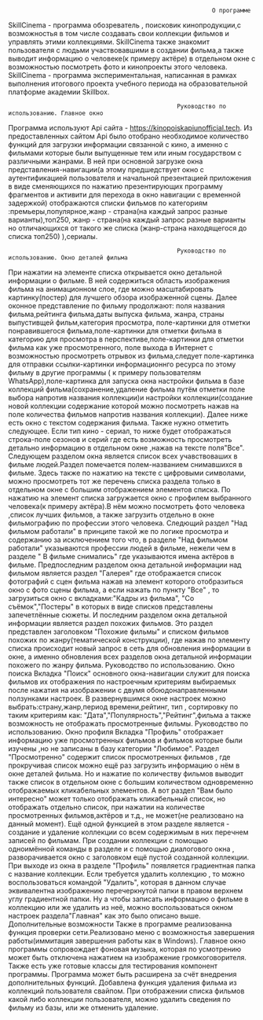                                                               О программе
SkillCinema - программа обозреватель , поисковик кинопродукции,с возможностья в том числе создавать свои коллекции фильмов и управлять этими коллекциями.
SkillCinema также знакомит пользователя с людьми участвовавшими в создании фильма,а также выводит информацию о человеке(к примеру актёре) в отдельном окне с возможностью посмотреть фото и кинопроекты этого человека.
SkillCinema -  программа экспериментальная, написанная в рамках выполнения итогового проекта учебного периода на образовательной платформе академии Skillbox.
                                                             
                                                    Руководство по использованию. Главное окно
  Программа используют Api сайта - https://kinopoiskapiunofficial.tech. Из предоставленных сайтом Api было отобрано необходимое количество функций для загрузки
информации связанной с кино, а именно  с фильмами которые были выпущенные тем или иным государством с различными жанрами.
В ней при основной загрузке окна представления-навигации(а этому предшедствует окно с аутентификацией пользователя и начальной презентацией приложения в виде сменяющихся по нажатию презентирующих программу фрагментов и  активити  для перехода в окно навигации с временной задержкой) отображаются списки фильмов по категориям :премьеры,популярное,жанр - страна(на каждый запрос разные варианты),топ250, 
жанр - страна(на каждый запрос разные варианты но отличающихся от такого же списка (жанр-страна находящегося до списка топ250) ),сериалы.
                                                             
                                                    Руководство по использованию. Окно деталей фильма
 При нажатии на элементе списка открывается окно детальной информации о фильме. В ней содержиться область изображения фильма на анимационном слое, 
где можно масштабировать картинку(постер) для лучшего обзора изображенной сцены. Далее оконное представление по фильму продолжают: поля названия фильма,рейтинга фильма,даты выпуска фильма, жанра,
страны выпустивщей фильм,категория просмотра, поле-картинки для отметки понравившегося фильма,поле-картинки для отметки  фильма в категорию для просмотра в перспективе,поле-картинки для отметки  фильма как уже просмотренного, поле выхода в Интернет с возможностью просмотреть отрывок из фильма,следует поле-картинка 
для отправки ссылки-картинки информационнго ресурса по этому фильму в другие программы ( к примеру пользователям WhatsApp),поле-картинка для запуска окна настройки фильма в базе коллекций фильма(сохранение,удаление фильма путём отметки поле выбора напротив названия коллекции)и настройки коллекции(создание новой коллекции содержание которой можно посмотреть нажав на поле количества фильмов напротив названия коллекции).
Далее ниже есть окно  с текстом содержания фильма. Также нужно отметить следующее. Если тип кино - сериал, то ниже будет отображаться строка-поле сезонов и серий где есть возможность просмотреть детально информацию в отдельном окне ,нажав на тексте поля"Все".
Следующем разделом окна является список всех учавствоваших в фильме людей.Раздел  помечается полем-названием  снимавшихся в фильме. Здесь также по нажатию на тексте с цифровыми символами, можно просмотреть тот же перечень списка раздела только в отдельном окне с большим отображением элементов списка. По нажатию на элемент списка загружается окно с профилем выбранного человека(к примеру актёра).В нём можно посмотреть фото человека ,список лучших фильмов, а также загрузить отдельно в окне фильмографию по профессии этого человека. 
Следющий раздел "Над фильмом работали" в принципе такой же по логике просмотра и содержанию за исключением того что, в разделе  "Над фильмом работали" указываются профессии людей в фильме, нежели чем в разделе " В фильме снимались" где указываются имена актёров в фильме.
Предпоследним разделом окна детальной информации над фильмом является раздел "Галерея" где отображается список фотографий с сцен фильма нажав на элемент которого отобразиться окно с фото сцены фильма, а если нажать по пункту "Все" , то загрузиться окно с вкладками:"Кадры из фильма", "Со съёмок","Постеры" в которых в виде списков представлены запечетлённые сюжеты.
И последним разделом окна детальной информации является раздел похожих фильмов. Это раздел представлен заголовком "Похожие фильмы" и списком фильмов похожих по жанру(тематической конструкции), где нажав по элементу списка происходит новый запрос в сеть для обновления информации в окне, а именно обновления всех разделов окна детальной информации похожего по жанру фильма.
                                                  Руководство по использованию. Окно поиска
Вкладка "Поиск" основного окна-навигации служит для поиска фильмов их отображения по настроечным критериям выбираемых после нажатия на изображении с двумя обоюдонаправленными ползунками настроек.  В развернувшимся окне настроек можно выбрать:страну,жанр,период времени,рейтинг, тип , сортировку по таким критериям как: "Дата","Популярность","Рейтинг",фильма а также возможность не отображать просмотренные фильмы.
                                                  Руководство по использованию. Окно профиля
Вкладка "Профиль" отображает информацию уже просмотренных фильмов и фильмов которые были изучены ,но не записаны в базу категории "Любимое".
Раздел "Просмотренно" содержит список просмотренных фильмов , где прокручивая список можно ещё раз загрузить информацию о нём в окне деталей фильма.
Но и нажатие по количеству фильмов выводит также список в отдельном окне с большим количеством одновременно отображаемых кликабельных элементов.
А вот раздел "Вам было интересно" может только отображать кликабельный список, но отображать отдельно список, при нажатии на количестве просмотренных фильмов,актёров и т.д., не может(не реализовано на данный момент).
Ещё одной функцией в этом разделе является - создание и удаление коллекции со всем содержимым в них перечнем записей по фильмам.
При создании коллекции с помощью одноимённой команды в разделе и с помощью диалогового окна , разворачивается окно с заголовком ещё пустой созданной коллекции.
При выходе из окна в разделе "Профиль" появляется градиентная папка с название коллекции. Если требуется удалить коллекцию , то можно воспользоваться командой "Удалить", которая в данном случае эквивалентна изображению перечеркнутой папки в правом верхнем углу градиентной папки.
Ну а чтобы записать информацию о фильме в коллекцию или же удалить из неё, можно воспользоваться окном настроек раздела"Главная" как это было описано выше.
                                                            Дополнительные возможности
Также в программе реализованна функция проверки сети.Реализовано меню с возможностья завершения работы(иммитация завершения работы как в Windows).
Главное окно программы сопровождает фоновая музыка, которая по усмотрению может быть отключена нажатием на изображение громкоговорителя.
Также есть уже готовые классы для тестирования компонент программы.
Программа может быть расширена  за счёт внедрения дополнительных функций.
Добавлена функция удаления фильма из коллекций пользователя свайпом.
При отображении списка фильмов какой либо коллекции пользователя, можно удалить сведения по фильму из базы, или же отменить удаление.

